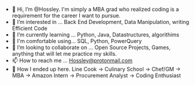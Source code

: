 - 👋 Hi, I’m @Hossley. 
      I'm simply a MBA grad who realized coding is a requirement for the career I want to pursue. 
- 👀 I’m interested in ...
      Back End Development, Data Manipulation, writing Efficient Code
- 🌱 I’m currently learning ...
      Python, Java, Datastructures, algorithims
- 🎫 I'm comfortable using...
      SQL, Python, PowerQuery
- 💞️ I’m looking to collaborate on ...
      Open Source Projects, Games, anything that will let me practice my skills. 
- 📫 How to reach me ...
      Hossley@protonmail.com
- 🧭 How I ended up here.
      Line Cook -> Culinary School -> Chef/GM -> MBA -> Amazon Intern -> Procurement Analyst -> Coding Enthusiast
 
